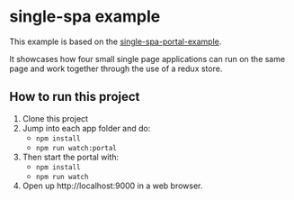 # single-spa example
This example is based on the [single-spa-portal-example](https://github.com/me-12/single-spa-portal-example).

It showcases how four small single page applications can run on the same page and work together through the use of a redux store.

## How to run this project
1. Clone this project
2. Jump into each app folder and do:
   - `npm install`
   - `npm run watch:portal`
3. Then start the portal with:
   - `npm install`
   - `npm run watch`
4. Open up http://localhost:9000 in a web browser.
